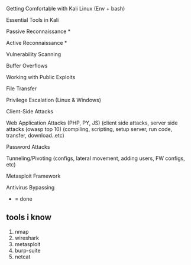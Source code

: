 Getting Comfortable with Kali Linux (Env + bash) 

Essential Tools in Kali

Passive Reconnaissance * 

Active Reconnaissance  *

Vulnerability Scanning  

Buffer Overflows

Working with Public Exploits

File Transfer

Privilege Escalation (Linux & Windows)

Client-Side Attacks

Web Application Attacks (PHP, PY, JS) (client side attacks, server side attacks (owasp top 10) 
    (compiling, scripting, setup server, run code, transfer, download..etc) 
    
Password Attacks

Tunneling/Pivoting (configs, lateral movement, adding users, FW configs, etc) 

Metasploit Framework

Antivirus Bypassing
    

* = done 

## tools i know 

1. nmap 
2. wireshark 
3. metasploit 
4. burp-suite 
5. netcat 


